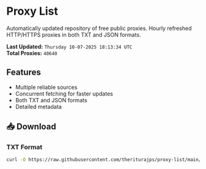 # Proxy List

Automatically updated repository of free public proxies. Hourly refreshed HTTP/HTTPS proxies in both TXT and JSON formats.

**Last Updated:** `Thursday 10-07-2025 18:13:34 UTC`  
**Total Proxies:** `40640`

## Features
- Multiple reliable sources
- Concurrent fetching for faster updates
- Both TXT and JSON formats
- Detailed metadata

## 📥 Download

### TXT Format
```bash
curl -O https://raw.githubusercontent.com/theriturajps/proxy-list/main/proxies.txt